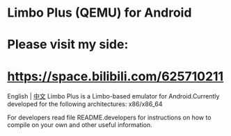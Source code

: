 # Limbo Plus (QEMU) for Android
#
# Please visit my side:
# https://space.bilibili.com/625710211
English | [中文](README_ZH.md)
Limbo Plus is a Limbo-based emulator for Android.Currently developed for the following architectures:
	x86/x86_64

For developers read file README.developers for instructions on how to compile on your own
	and other useful information.
